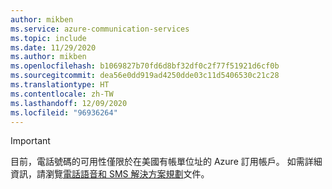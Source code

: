 ```yaml
---
author: mikben
ms.service: azure-communication-services
ms.topic: include
ms.date: 11/29/2020
ms.author: mikben
ms.openlocfilehash: b1069827b70fd6d8bf32df0c2f77f51921d6cf0b
ms.sourcegitcommit: dea56e0dd919ad4250dde03c11d5406530c21c28
ms.translationtype: HT
ms.contentlocale: zh-TW
ms.lasthandoff: 12/09/2020
ms.locfileid: "96936264"
---
```

> [!IMPORTANT]
> 目前，電話號碼的可用性僅限於在美國有帳單位址的 Azure 訂用帳戶。 如需詳細資訊，請瀏覽[電話語音和 SMS 解決方案規劃](/concepts/telephony-sms/plan-solution)文件。